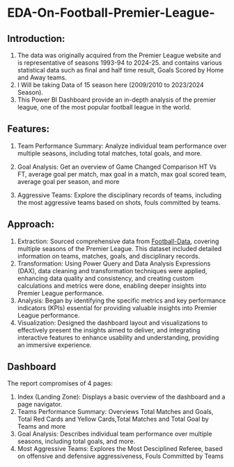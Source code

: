 # EDA-On-Football-Premier-League-
## Introduction:

1.	The data was originally acquired from the Premier League website and is representative of seasons 1993-94 to 2024-25. and contains various statistical data such as final and half time result, Goals Scored by Home and Away teams.
2.	I Will be taking Data of 15 season here (2009/2010 to 2023/2024 Season).
3.	This Power BI Dashboard provide an in-depth analysis of the premier league, one of the most popular football league in the world.

## Features:
1.	Team Performance Summary: Analyze individual team performance over multiple seasons, including total matches, total goals, and more.

2.	Goal Analysis: Get an overview of Game Changed Comparison HT Vs FT, average goal per match, max goal in a match, max goal scored team, average goal per season, and more

3.	Aggressive Teams: Explore the disciplinary records of teams, including the most aggressive teams based on shots, fouls committed by teams.

## Approach:
1.	Extraction: Sourced comprehensive data from [Football-Data](https://datahub.io/collections/football), covering multiple seasons of the Premier League. This dataset included detailed information on teams, matches, goals, and disciplinary records.
2.	Transformation: Using Power Query and Data Analysis Expressions (DAX), data cleaning and transformation techniques were applied, enhancing data quality and consistency, and creating custom calculations and metrics were done, enabling deeper insights into Premier League performance.
3.	Analysis: Began by identifying the specific metrics and key performance indicators (KPIs) essential for providing valuable insights into Premier League performance.
4.	Visualization: Designed the dashboard layout and visualizations to effectively present the insights aimed to deliver,  and integrating interactive features to enhance usability and understanding, providing an immersive experience.




## Dashboard
The report compromises of 4 pages:
1.	Index (Landing Zone): Displays a basic overview of the dashboard and a page navigator.
2.	Teams Performance Summary: Overviews Total Matches and Goals, Total Red Cards and Yellow Cards,Total Matches and Total Goal by Teams and more
3.	Goal Analysis: Describes individual team performance over multiple seasons, including total goals, and more.
4.	Most Aggressive Teams: Explores the Most Desciplined Referee, based on offensive and defensive aggressiveness, Fouls Committed by Teams

